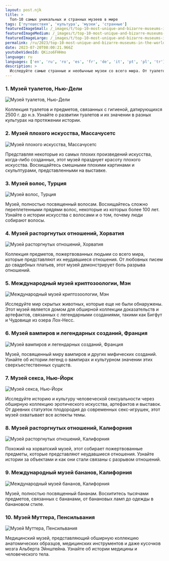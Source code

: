 ```yaml
---
layout: post.njk
title: >
  Топ-10 самых уникальных и странных музеев в мире
tags: ['путешествия', 'культура', 'музеи', 'странные']
featuredImageSmall: /_images/t/top-10-most-unique-and-bizarre-museums-in-the-world-cover-ru-small.webp
featuredImageMedium: /_images/t/top-10-most-unique-and-bizarre-museums-in-the-world-cover-ru-medium.webp
featuredImageLarge: /_images/t/top-10-most-unique-and-bizarre-museums-in-the-world-cover-ru-large.webp
permalink: /ru/2023/top-10-most-unique-and-bizarre-museums-in-the-world.html
date: 2023-07-20T08:00:21.966Z
youtubeVideoId: QKizo6FHHmo
language: ru
languages: ['en', 'ru', 'ro', 'es', 'fr', 'de', 'it', 'pt', 'pl', 'tr']
description: >
  Исследуйте самые странные и необычные музеи со всего мира. От туалетов до волос, эти музеи представляют некоторые из самых странных коллекций, которые вы когда-либо видели!
---
```


### 1. Музей туалетов, Нью-Дели

![Музей туалетов, Нью-Дели](/_images/b/bc419638c5106097dede9cde9efba2e4-medium.webp)

Коллекция туалетов и предметов, связанных с гигиеной, датирующихся 2500 г. до н.э. Узнайте о развитии туалетов и их значении в разных культурах на протяжении истории.

### 2. Музей плохого искусства, Массачусетс

![Музей плохого искусства, Массачусетс](/_images/4/469f97f2dee1cd40273713ad9a9c3a77-medium.webp)

Представляя некоторые из самых плохих произведений искусства, когда-либо созданных, этот музей празднует красоту плохого искусства. Восхищайтесь смешными плохими картинами и скульптурами, представленными на выставке.

### 3. Музей волос, Турция

![Музей волос, Турция](/_images/b/b4942d53c76e2e2194858c269092b605-medium.webp)

Музей, полностью посвященный волосам. Восхищайтесь сложно переплетенными прядями волос, некоторые из которых более 100 лет. Узнайте о истории искусства с волосами и о том, почему люди собирают волосы.

### 4. Музей расторгнутых отношений, Хорватия

![Музей расторгнутых отношений, Хорватия](/_images/7/709d7006d9d87fc53711be883f25e79a-medium.webp)

Коллекция предметов, пожертвованных людьми со всего мира, которые представляют их неудавшиеся отношения. От любовных писем до свадебных платьев, этот музей демонстрирует боль разрыва отношений.

### 5. Международный музей криптозоологии, Мэн

![Международный музей криптозоологии, Мэн](/_images/8/81126bd684f0110ebb1c73e68c4eae66-medium.webp)

Исследуйте мир скрытых животных, которые еще не были обнаружены. Этот музей является домом для обширной коллекции доказательств и артефактов, связанных с легендарными созданиями, такими как Бигфут и Чудовище из озера Лох-Несс.

### 6. Музей вампиров и легендарных созданий, Франция

![Музей вампиров и легендарных созданий, Франция](/_images/d/da35f06f7a0b5d85f7b6844000e75fdf-medium.webp)

Музей, посвященный миру вампиров и других мифических созданий. Узнайте об истории легенд о вампирах и культурном значении этих сверхъестественных существ.

### 7. Музей секса, Нью-Йорк

![Музей секса, Нью-Йорк](/_images/5/5ddd386e9ddac758dada9fd7311bbeb1-medium.webp)

Исследуйте историю и культуру человеческой сексуальности через обширную коллекцию эротического искусства, артефактов и выставок. От древних статуэток плодородия до современных секс-игрушек, этот музей охватывает все аспекты темы.

### 8. Музей расторгнутых отношений, Калифорния

![Музей расторгнутых отношений, Калифорния](/_images/d/d41adececedad4e58aafe605eb3684d9-medium.webp)

Похожий на хорватский музей, этот собирает пожертвованные предметы, которые представляют неудавшиеся отношения. Узнайте истории за объектами и как они стали связаны с разрывом отношений.

### 9. Международный музей бананов, Калифорния

![Международный музей бананов, Калифорния](/_images/0/0a8a6d9841a3c8af33f39795fd62ce01-medium.webp)

Музей, полностью посвященный бананам. Восхититесь тысячами предметов, связанных с бананами, от банановых ламп до одежды в банановом стиле.

### 10. Музей Муттера, Пенсильвания

![Музей Муттера, Пенсильвания](/_images/8/833215f285d040da1611b445b93fe567-medium.webp)

Медицинский музей, представляющий обширную коллекцию анатомических образцов, медицинских инструментов и даже кусочков мозга Альберта Эйнштейна. Узнайте об истории медицины и человеческого тела.

